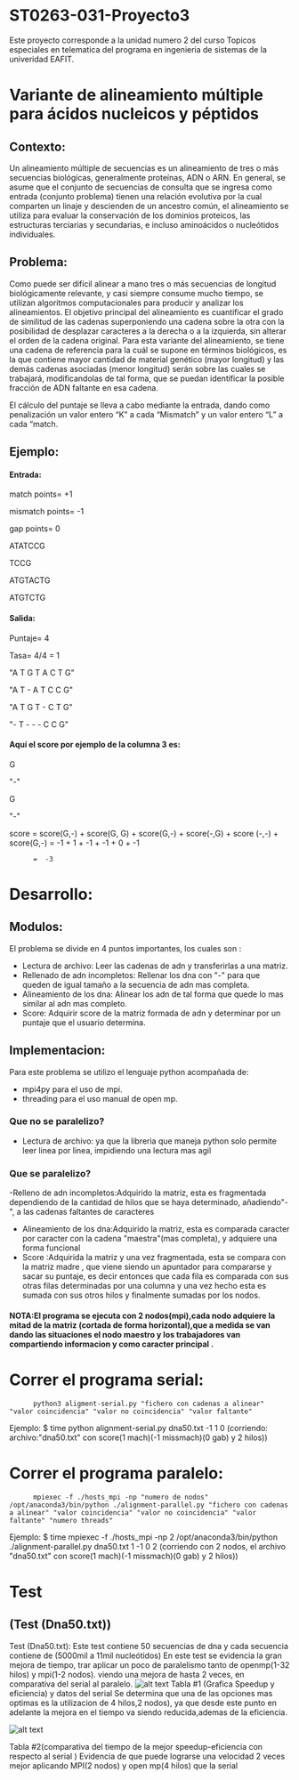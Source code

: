 # ST0263-031-Proyecto3
Este proyecto corresponde a la unidad numero 2 del curso Topicos especiales en telematica del programa en ingenieria de sistemas de la univeridad EAFIT.

# Variante de alineamiento múltiple para ácidos nucleicos y péptidos

## Contexto:
Un alineamiento múltiple de secuencias  es un alineamiento de tres o más secuencias biológicas, generalmente proteínas, ADN o ARN. En general, se asume que el conjunto de secuencias de consulta que se ingresa como entrada (conjunto problema) tienen una relación evolutiva por la cual comparten un linaje y descienden de un ancestro común, el alineamiento se utiliza para evaluar la conservación de los dominios proteicos, las estructuras terciarias y secundarias, e incluso aminoácidos o nucleótidos individuales.

## Problema:
Como puede ser difícil alinear a mano tres o más secuencias de longitud biológicamente relevante, y casi siempre consume mucho tiempo, se utilizan algoritmos computacionales para producir y analizar los alineamientos. El objetivo principal del alineamiento es cuantificar el grado de similitud de las cadenas superponiendo una cadena sobre la otra con la posibilidad de desplazar caracteres a la derecha o a la izquierda, sin alterar el orden de la cadena original. Para esta variante del alineamiento, se tiene una cadena de referencia para la cuál se supone en términos biológicos, es la que contiene mayor cantidad de material genético (mayor longitud) y las demás cadenas asociadas (menor longitud) serán sobre las cuales se trabajará, modificandolas de tal forma, que se puedan identificar la posible fracción de ADN faltante en esa cadena.

El cálculo del puntaje se lleva a cabo mediante la entrada, dando como penalización un valor entero “K” a cada “Mismatch” y un valor entero “L” a cada “match.

## Ejemplo:

#### Entrada:

match points= +1

mismatch points= -1

gap points= 0

ATATCCG

TCCG

ATGTACTG

ATGTCTG

#### Salida:

Puntaje= 4

Tasa= 4/4 = 1

"A T G T A C T G"

"A T -  A T C C G"

"A T G T -  C T G"

"- T - - -  C C G"

#### Aquí el score por ejemplo de la columna 3 es:
G

"-"

G

"-"

score = score(G,-) + score(G, G) + score(G,-) + score(-,G) + score (-,-) + score(G,-)
          =        -1        +         1         +       -1        +        -1        +        0       +       -1

          =  -3
# Desarrollo:

## Modulos:
El problema se divide en 4 puntos importantes, los cuales son :
- Lectura de archivo: Leer las cadenas de adn y transferirlas a una matriz.
- Rellenado de adn incompletos: Rellenar los dna con "-" para que queden de igual tamaño a la secuencia de adn mas completa.
- Alineamiento de los dna: Alinear los adn de tal forma que quede lo mas similar al adn mas completo.
- Score: Adquirir score de la matriz formada de adn y determinar por un puntaje que el usuario determina.

## Implementacion:
Para este problema se utilizo el lenguaje python acompañada de:
- mpi4py para el uso de mpi.
- threading para el uso manual de open mp.

### Que no se paralelizo?
- Lectura de archivo: ya que la libreria que maneja python solo permite leer linea por linea, impidiendo una lectura mas agil

### Que se paralelizo?
-Relleno de adn incompletos:Adquirido la matriz, esta es fragmentada dependiendo de la cantidad de hilos que se haya determinado, añadiendo"-", a las cadenas faltantes de caracteres
- Alineamiento de los dna:Adquirido la matriz, esta es comparada caracter por caracter con la cadena "maestra"(mas completa), y adquiere una forma funcional
- Score :Adquirida la matriz y una vez fragmentada, esta se compara con la matriz madre , que viene siendo un apuntador para compararse y sacar su puntaje, es decir entonces que cada fila es comparada con sus otras filas determinadas por una columna y una vez hecho esta es sumada con sus otros hilos y finalmente sumadas por los nodos.
#### NOTA:El programa se ejecuta con 2 nodos(mpi),cada nodo adquiere la mitad de la matriz (cortada de forma horizontal),que a medida se van dando las situaciones el nodo maestro y los trabajadores van compartiendo informacion y como caracter principal .

# Correr el programa serial:
          python3 aligment-serial.py "fichero con cadenas a alinear" "valor coincidencia" "valor no coincidencia" "valor faltante"

Ejemplo: 
          $ time python alignment-serial.py dna50.txt -1 1 0
(corriendo: archivo:"dna50.txt" con score(1 mach)(-1 missmach)(0 gab) y 2 hilos))

# Correr el programa paralelo:
          mpiexec -f ./hosts_mpi -np "numero de nodos" /opt/anaconda3/bin/python ./alignment-parallel.py "fichero con cadenas a alinear" "valor coincidencia" "valor no coincidencia" "valor faltante" "numero threads"

Ejemplo:
          $ time mpiexec -f ./hosts_mpi -np 2 /opt/anaconda3/bin/python ./alignment-parallel.py dna50.txt 1 -1 0 2 
(corriendo con 2 nodos, el archivo "dna50.txt" con score(1 mach)(-1 missmach)(0 gab) y 2 hilos))

# Test
## (Test (Dna50.txt))
Test (Dna50.txt): Este test contiene 50 secuencias de dna y cada secuencia contiene de (5000mil a 11mil nucleótidos)
En este test se evidencia la gran mejora de tiempo, trar aplicar un poco de paralelismo tanto de openmp(1-32 hilos) y mpi(1-2 nodos).
viendo una mejora de hasta 2 veces, en comparativa del serial al paralelo.
![alt text](https://i.ibb.co/3Nf8mBL/Untitled.png)
Tabla #1 (Grafica Speedup y eficiencia) y datos del serial
Se determina que una de las opciones mas optimas es la utilizacion de 4 hilos,2 nodos), ya que desde este punto en adelante la mejora en el tiempo va siendo reducida,ademas de la eficiencia.

![alt text](https://i.ibb.co/kGWV6kS/Capture.png)

Tabla #2(comparativa del tiempo de la mejor speedup-eficiencia con respecto al serial )
Evidencia de que puede lograrse una velocidad 2 veces mejor aplicando MPI(2 nodos) y open mp(4 hilos) que la serial
